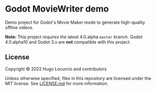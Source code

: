 # Godot MovieWriter demo

Demo project for Godot's Movie Maker mode to generate high-quality offline videos.

**Note:** This project *requires* the latest 4.0.alpha `master` branch.
Godot 4.0.alpha10 and Godot 3.x are **not** compatible with this project.

## License

Copyright © 2022 Hugo Locurcio and contributors

Unless otherwise specified, files in this repository are licensed under the
MIT license. See [LICENSE.md](LICENSE.md) for more information.
